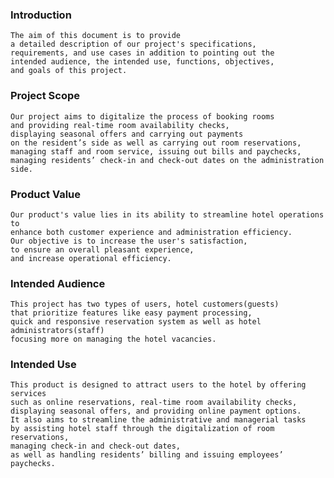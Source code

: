 ### Introduction
    The aim of this document is to provide 
    a detailed description of our project's specifications,
    requirements, and use cases in addition to pointing out the 
    intended audience, the intended use, functions, objectives,
    and goals of this project.
### Project Scope
    Our project aims to digitalize the process of booking rooms 
    and providing real-time room availability checks, 
    displaying seasonal offers and carrying out payments 
    on the resident’s side as well as carrying out room reservations, 
    managing staff and room service, issuing out bills and paychecks, 
    managing residents’ check-in and check-out dates on the administration side.
### Product Value
    Our product's value lies in its ability to streamline hotel operations to 
    enhance both customer experience and administration efficiency. 
    Our objective is to increase the user's satisfaction, 
    to ensure an overall pleasant experience,
    and increase operational efficiency.
###  Intended Audience
    This project has two types of users, hotel customers(guests) 
    that prioritize features like easy payment processing,
    quick and responsive reservation system as well as hotel administrators(staff)
    focusing more on managing the hotel vacancies.
###  Intended Use
    This product is designed to attract users to the hotel by offering services 
    such as online reservations, real-time room availability checks, 
    displaying seasonal offers, and providing online payment options. 
    It also aims to streamline the administrative and managerial tasks 
    by assisting hotel staff through the digitalization of room reservations, 
    managing check-in and check-out dates,
    as well as handling residents’ billing and issuing employees’ paychecks.
